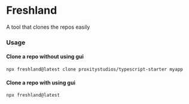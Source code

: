 # Freshland

A tool that clones the repos easily

### Usage

#### Clone a repo without using gui

```
npx freshland@latest clone proxitystudios/typescript-starter myapp
```

#### Clone a repo with using gui

```
npx freshland@latest
```

